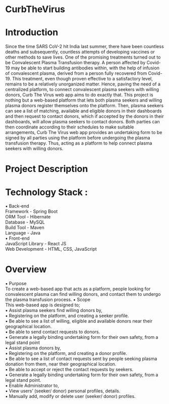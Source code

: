 # CurbTheVirus
# Introduction
Since the time SARS CoV-2 hit India last summer, there have been countless deaths and subsequently, countless attempts of developing vaccines or other methods to save lives. One of the promising treatments turned out to be Convalescent Plasma Transfusion therapy. A person affected by Covid-19 may be able to start building antibodies within, with the help of infusion of convalescent plasma, derived from a person fully recovered from Covid-19.
This treatment, even though proven effective to a satisfactory level, remains to be a relatively unorganized matter. Hence, paving the need of a centralized platform, to connect convalescent plasma seekers with willing donors, Curb The Virus web app aims to do exactly that.
This project is nothing but a web-based platform that lets both plasma seekers and willing plasma donors register themselves onto the platform. Then, plasma seekers can see a list of matching, available and eligible donors in their dashboards and then request to contact donors, which if accepted by the donors in their dashboards, will allow plasma seekers to contact donors. Both parties can then coordinate according to their schedules to make suitable arrangements, Curb The Virus web app provides an undertaking form to be signed by all parties using the platform before undergoing the plasma transfusion therapy. Thus, acting as a platform to help connect plasma seekers with willing donors.

# Project Description
# Technology Stack :
▪ Back-end          
Framework - Spring Boot          
ORM Tool - Hibernate           
Database - MySQL          
Build Tool - Maven           
Language - Java          
▪ Front-end          
JavaScript Library - React JS          
Web Development - HTML, CSS, JavaScript          

# Overview
▪ Purpose          
To create a web-based app that acts as a platform, people looking for convalescent plasma can find willing donors, and contact them to undergo the plasma transfusion process.
▪ Scope         
This web-based app is designed to;     
▪ Assist plasma seekers find willing donors by,       
▪ Registering on the platform, and creating a seeker profile.       
▪ Be able to see a list of willing, eligible and available donors near their geographical location.       
▪ Be able to send contact requests to donors.       
▪ Generate a legally binding undertaking form for their own safety, from a legal stand point       
▪ Assist plasma donors by,       
▪ Registering on the platform, and creating a donor profile.       
▪ Be able to see a list of contact requests sent by people seeking plasma donation from them, near their geographical location.       
▪ Be able to accept or reject the contact requests by seekers.              
▪ Generate a legally binding undertaking form for their own safety, from a legal stand point.       
▪ Enable Administrator to,       
▪ View users’ (seeker/ donor) personal profiles, details.       
▪ Manually add, modify or delete user (seeker/ donor) profiles.       
